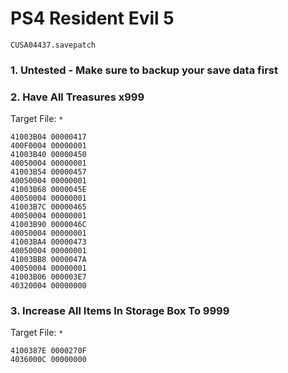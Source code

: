 # PS4 Resident Evil 5

`CUSA04437.savepatch`

### 1. Untested - Make sure to backup your save data first
### 2. Have All Treasures x999

Target File: `*`

```
41003B04 00000417
400F0004 00000001
41003B40 00000450
40050004 00000001
41003B54 00000457
40050004 00000001
41003B68 0000045E
40050004 00000001
41003B7C 00000465
40050004 00000001
41003B90 0000046C
40050004 00000001
41003BA4 00000473
40050004 00000001
41003BB8 0000047A
40050004 00000001
41003B06 000003E7
40320004 00000000
```

### 3. Increase All Items In Storage Box To 9999

Target File: `*`

```
4100387E 0000270F
4036000C 00000000
```

